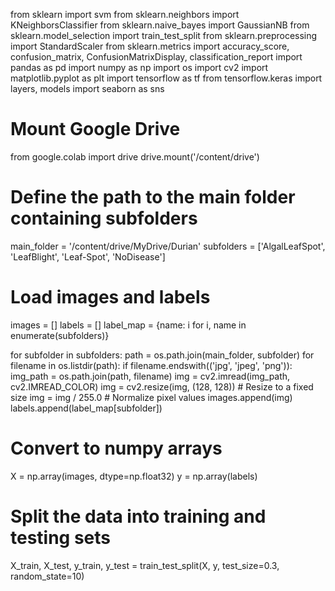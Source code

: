 from sklearn import svm
from sklearn.neighbors import KNeighborsClassifier
from sklearn.naive_bayes import GaussianNB
from sklearn.model_selection import train_test_split
from sklearn.preprocessing import StandardScaler
from sklearn.metrics import accuracy_score, confusion_matrix, ConfusionMatrixDisplay, classification_report
import pandas as pd
import numpy as np
import os
import cv2
import matplotlib.pyplot as plt
import tensorflow as tf
from tensorflow.keras import layers, models
import seaborn as sns

# Mount Google Drive
from google.colab import drive
drive.mount('/content/drive')

# Define the path to the main folder containing subfolders
main_folder = '/content/drive/MyDrive/Durian'
subfolders = ['AlgalLeafSpot', 'LeafBlight', 'Leaf-Spot', 'NoDisease']

# Load images and labels
images = []
labels = []
label_map = {name: i for i, name in enumerate(subfolders)}

for subfolder in subfolders:
    path = os.path.join(main_folder, subfolder)
    for filename in os.listdir(path):
        if filename.endswith(('jpg', 'jpeg', 'png')):
            img_path = os.path.join(path, filename)
            img = cv2.imread(img_path, cv2.IMREAD_COLOR)
            img = cv2.resize(img, (128, 128))  # Resize to a fixed size
            img = img / 255.0  # Normalize pixel values
            images.append(img)
            labels.append(label_map[subfolder])

# Convert to numpy arrays
X = np.array(images, dtype=np.float32)
y = np.array(labels)

# Split the data into training and testing sets
X_train, X_test, y_train, y_test = train_test_split(X, y, test_size=0.3, random_state=10)

